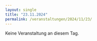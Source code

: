 ```yaml
---
layout: single
title: "23.11.2024"
permalink: /veranstaltungen/2024/11/23/
---
```


Keine Veranstaltung an diesem Tag.
